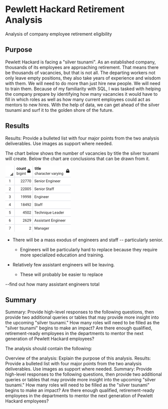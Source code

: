# Pewlett Hackard Retirement Analysis
Analysis of company employee retirement eligibility

## Purpose
Pewlett Hackard is facing a "silver tsunami". As an established company, thousands of its employees are approaching retirement. That means there be thousands of vacancies, but that is not all. The departing workers not only leave empty positions, they also take years of experience and wisdom with them. We will need to do more than just hire new people. We will need to train them. Because of my familiarity with SQL, I was tasked with helping the company prepare by identifying how many vacancies it would have to fill in which roles as well as how many current employees could act as mentors to new hires. With the help of data, we can get ahead of the silver tsunami and surf it to the golden shore of the future.

## Results
Results: Provide a bulleted list with four major points from the two analysis deliverables. Use images as support where needed.

The chart below shows the number of vacancies by title the silver tsunami will create. Below the chart are conclusions that can be drawn from it.

![retirements by title](https://github.com/LiShanDa2021/Pewlett-Hackard-Analysis/blob/main/data/Screen%20Shot%202021-10-25%20at%205.25.59%20PM.png?raw=true)

* There will be a mass exodus of engineers and staff -- particularly senior. 
  + Engineers will be particularly hard to replace because they require more specialized education and training.

* Relatively few assistant engineers will be leaving.
  + These will probably be easier to replace



--find out how many assistant engineers total


## Summary

Summary: Provide high-level responses to the following questions, then provide two additional queries or tables that may provide more insight into the upcoming "silver tsunami."
How many roles will need to be filled as the "silver tsunami" begins to make an impact?
Are there enough qualified, retirement-ready employees in the departments to mentor the next generation of Pewlett Hackard employees?




The analysis should contain the following:

Overview of the analysis: Explain the purpose of this analysis.
Results: Provide a bulleted list with four major points from the two analysis deliverables. Use images as support where needed.
Summary: Provide high-level responses to the following questions, then provide two additional queries or tables that may provide more insight into the upcoming "silver tsunami."
How many roles will need to be filled as the "silver tsunami" begins to make an impact?
Are there enough qualified, retirement-ready employees in the departments to mentor the next generation of Pewlett Hackard employees?
